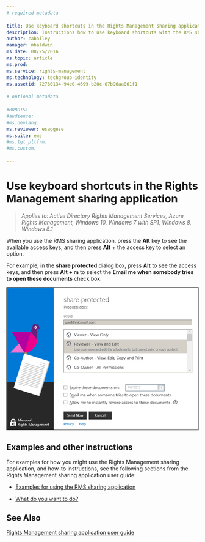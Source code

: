 ```yaml
---
# required metadata

title: Use keyboard shortcuts in the Rights Management sharing application | Azure RMS
description: Instructions how to use keyboard shortcuts with the RMS sharing application for Windows.
author: cabailey
manager: mbaldwin
ms.date: 08/25/2016
ms.topic: article
ms.prod:
ms.service: rights-management
ms.technology: techgroup-identity
ms.assetid: 72760134-94e0-4699-b20c-07b96aa061f1

# optional metadata

#ROBOTS:
#audience:
#ms.devlang:
ms.reviewer: esaggese
ms.suite: ems
#ms.tgt_pltfrm:
#ms.custom:

---
```


# Use keyboard shortcuts in the Rights Management sharing application

>*Applies to: Active Directory Rights Management Services, Azure Rights Management, Windows 10, Windows 7 with SP1, Windows 8, Windows 8.1*

When you use the RMS sharing application, press the **Alt** key to see the available access keys, and then press **Alt** + the access key to select an option.

For example, in the **share protected** dialog box, press **Alt** to see the access keys, and then press **Alt + m** to select the **Email me when somebody tries to open these documents** check box.

![RMS sharing application access keys](../media/ADRMS_MSRMSApp_AccessKeys.png)

## Examples and other instructions
For examples for how you might use the Rights Management sharing application, and how-to instructions, see the following sections from the Rights Management sharing application user guide:

-   [Examples for using the RMS sharing application](sharing-app-user-guide.md#examples-for-using-the-rms-sharing-application)

-   [What do you want to do?](sharing-app-user-guide.md#what-do-you-want-to-do)

## See Also
[Rights Management sharing application user guide](sharing-app-user-guide.md)
